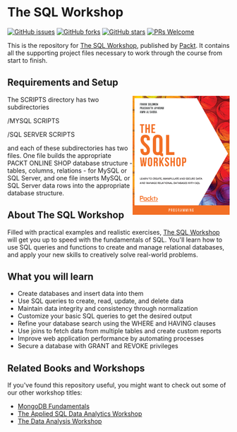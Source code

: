 # The SQL Workshop
[![GitHub issues](https://img.shields.io/github/issues/PacktWorkshops/The-SQL-Workshop.svg)](https://github.com/PacktWorkshops/The-SQL-Workshop/issues)
[![GitHub forks](https://img.shields.io/github/forks/PacktWorkshops/The-SQL-Workshop.svg)](https://github.com/PacktWorkshops/The-SQL-Workshop/network)
[![GitHub stars](https://img.shields.io/github/stars/PacktWorkshops/The-SQL-Workshop.svg)](https://github.com/PacktWorkshops/The-SQL-Workshop/stargazers)
[![PRs Welcome](https://img.shields.io/badge/PRs-welcome-brightgreen.svg)](https://github.com/PacktWorkshops/The-SQL-Workshop/pulls)

This is the repository for [The SQL Workshop](https://www.amazon.com/SQL-Workshop-Interactive-Approach-Learning/dp/1838642358/ref=sr_1_1?dchild=1&keywords=The%20SQL%20Workshop&qid=1610708551&sr=8-1&utm_source=github&utm_medium=repository&utm_campaign=9781838642358&utm_term=SQL&utm_content=The%20SQL%20Workshop), published by [Packt](https://www.packtpub.com/?utm_source=github). It contains all the supporting project files necessary to work through the course from start to finish.

## Requirements and Setup
<a href="https://www.amazon.com/SQL-Workshop-Interactive-Approach-Learning/dp/1838642358/ref=sr_1_1?dchild=1&keywords=The%20SQL%20Workshop&qid=1610708551&sr=8-1&utm_source=github&utm_medium=repository&utm_campaign=9781838642358&utm_term=SQL&utm_content=The%20SQL%20Workshop"><img src="https://github.com/PacktWorkshops/Workshop-Covers/blob/master/The%20SQL%20Workshop.png" alt="The SQL Workshop" height="270px" width="220px" align="right" this.target="_blank"></a>

The SCRIPTS directory has two subdirectories

/MYSQL SCRIPTS

/SQL SERVER SCRIPTS

and each of these subdirectories has two files. One file builds the appropriate PACKT ONLINE SHOP database structure - tables, columns, relations - for MySQL or SQL Server, and one file inserts MySQL or SQL Server data rows into the appropriate database structure.

## About The SQL Workshop
Filled with practical examples and realistic exercises, [The SQL Workshop](https://www.amazon.com/SQL-Workshop-Interactive-Approach-Learning/dp/1838642358/ref=sr_1_1?dchild=1&keywords=The%20SQL%20Workshop&qid=1610708551&sr=8-1&utm_source=github&utm_medium=repository&utm_campaign=9781838642358&utm_term=SQL&utm_content=The%20SQL%20Workshop) will get you up to speed with the fundamentals of SQL. You'll learn how to use SQL queries and functions to create and manage relational databases, and apply your new skills to creatively solve real-world problems.	

## What you will learn
* Create databases and insert data into them
* Use SQL queries to create, read, update, and delete data
* Maintain data integrity and consistency through normalization
* Customize your basic SQL queries to get the desired output
* Refine your database search using the WHERE and HAVING clauses
* Use joins to fetch data from multiple tables and create custom reports
* Improve web application performance by automating processes
* Secure a database with GRANT and REVOKE privileges

## Related Books and Workshops
If you've found this repository useful, you might want to check out some of our other workshop titles:
* [MongoDB Fundamentals](https://www.amazon.com/MongoDB-Workshop-Interactive-Approach-Learning/dp/1839210648/ref=sr_1_1?dchild=1&keywords=MongoDB%20Fundamentals&qid=1611064650&s=books&sr=1-1&utm_source=github&utm_medium=repository&utm_campaign=9781839210648&utm_term=MongoDB&utm_content=MongoDB%20Fundamentals)
* [The Applied SQL Data Analytics Workshop](https://www.amazon.com/Applied-SQL-Data-Analytics-Workshop-ebook/dp/B085D91RNK/ref=sr_1_2?crid=1FDBQD0TEVVF9&dchild=1&keywords=applied%20sql%20data%20analytics%20workshop&qid=1610707878&sprefix=applied%20sql%20dat%2Caps%2C330&sr=8-2&utm_source=github&utm_medium=repository&utm_campaign=9781800203679&utm_term=Applied%20SQL%20Data%20Analytics&utm_content=The%20Applied%20SQL%20Data%20Analytics%20Workshop)
* [The Data Analysis Workshop](https://www.amazon.com/Data-Analysis-Workshop-state-art-ebook/dp/B08Q8HXRQ4/ref=sr_1_1?dchild=1&keywords=The%20Data%20Analysis%20Workshop&qid=1610708839&sr=8-1&utm_source=github&utm_medium=repository&utm_campaign=9781839211386&utm_term=Data%20Analysis&utm_content=The%20Data%20Analysis%20Workshop)
